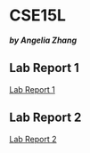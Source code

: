 # CSE15L

***by Angelia Zhang***

## Lab Report 1

[Lab Report 1](https://angeliazddl.github.io/CSE15L_Lab_Report/Lab_Report_1.md)

## Lab Report 2

[Lab Report 2](https://angeliazddl.github.io/CSE15L_Lab_Report/Lab_Report_2.md)
 